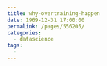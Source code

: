 ```yaml
---
title: why-overtraining-happen
date: 1969-12-31 17:00:00
permalink: /pages/556205/
categories:
  - datascience
tags:
  - 
---
```

